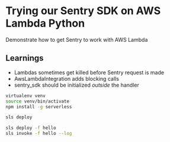 # Trying our Sentry SDK on AWS Lambda Python

Demonstrate how to get Sentry to work with AWS Lambda

## Learnings
- Lambdas sometimes get killed before Sentry request is made
- AwsLambdaIntegration adds blocking calls
- sentry_sdk should be initialized *outside* the handler

```bash
virtualenv venv
source venv/bin/activate
npm install -g serverless

sls deploy

sls deploy -f hello
sls invoke -f hello --log
```